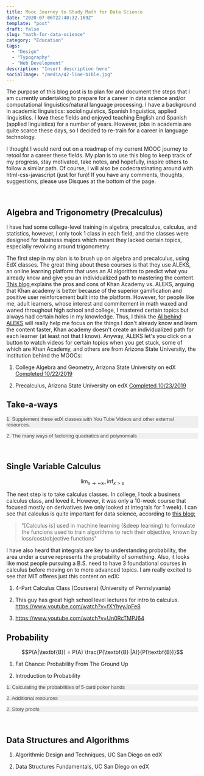 ```yaml
---
title: Mooc Journey to Study Math for Data Science
date: "2020-07-06T22:40:32.169Z"
template: "post"
draft: false
slug: "math-for-data-science"
category: "Education"
tags:
  - "Design"
  - "Typography"
  - "Web Development"
description: "Insert description here"
socialImage: "/media/42-line-bible.jpg"
---
```


<script src="https://polyfill.io/v3/polyfill.min.js?features=es6"></script>
<script id="MathJax-script" async src="https://cdn.jsdelivr.net/npm/mathjax@3/es5/tex-mml-chtml.js"></script>

<link rel="stylesheet" href="https://stackpath.bootstrapcdn.com/bootstrap/4.3.1/css/bootstrap.min.css" integrity="sha384-ggOyR0iXCbMQv3Xipma34MD+dH/1fQ784/j6cY/iJTQUOhcWr7x9JvoRxT2MZw1T" crossorigin="anonymous">

<style>
.accordion {
  background-color: #xeee;
  color: #444;
  cursor: pointer;
  padding: 0px;
  width: 100%;
  text-align: left;
  border: none;
  outline: none;
  transition: 0.8s;
}

/* Add a background color to the button if it is clicked on (add the .active class with JS), and when you move the mouse over it (hover) */
.active, .accordion:hover {
  background-color:  #336cff;
}

/* Style the accordion panel. Note: hidden by default */
.panel {
  padding: 0 18px;
  background-color: white;
  display: none;
  overflow: hidden;
}

</style>

<script src='https://cdnjs.cloudflare.com/ajax/libs/mathjax/2.7.5/MathJax.js?config=TeX-MML-AM_CHTML' async></script>



The purpose of this blog post is to plan for and document the steps that I am currently undertaking to prepare for a career in data science and/or computational linguistics/natural language processing. I have a background in academic linguistics: sociolinguistics, Spanish linguistics, applied linguistics. I **love** these fields and enjoyed teaching English and Spanish (applied linguistics) for a number of years. However, jobs in academia are quite scarce these days, so I decided to re-train for a career in language technology.

I thought I would nerd out on a roadmap of my current MOOC journey to retool for a career these fields. My plan is to use this blog to keep track of my progress, stay motivated, take notes, and hopefully, inspire others to follow a similar path. Of course, I will also be codecrastinating around with html-css-javascript (just for fun)! If you have any comments, thoughts, suggestions, please use Disques at the bottom of the page.

<br>

## Algebra and Trigonometry (Precalculus)



I have had some college-level training in algebra, precalculus, calculus, and statistics, however, I only took 1 class in each field, and the classes were designed for business majors which meant they lacked certain topics, especially revolving around trigonometry.

The first step in my plan is to brush up on algebra and precalculus, using EdX classes. The great thing about these courses is that they use ALEKS, an online learning platform that uses an AI algorithm to predict what you already know and give you an individualized path to mastering the content. <a href="https://sway.office.com/tFxqIGwGLW6DmseU" target=blank> This blog </a> explains the pros and cons of Khan Academy vs. ALEKS, arguing that Khan academy is better because of the superior gamification and positive user reinforcement built into the platform. However, for people like me, adult learners, whose interest and commitement in math waxed and waned throughout high school and college, I mastered certain topics but always had certain holes in my knowledge. Thus, I think the <a href="https://www.aleks.com/video/how_aleks_works" target=blank>AI behind ALEKS</a> will really help me focus on the things I don't already know and learn the content faster, Khan academy doesn't create an individualized path for each learner (at least not that I know). Anyway, ALEKS let's you click on a button to watch videos for certain topics when you get stuck, some of which are Khan Academy, and others are from Arizona State University, the institution behind the MOOCs:

1. College Algebra and Geometry, Arizona State University on edX  <a href="https://courses.edx.org/certificates/3545df71ca804c18a0c28c95266ffb77" target=blank> Completed 10/22/2019 </a>

2. Precalculus, Arizona State University on edX  <a href="https://www.google.com" target=blank> Completed 10/23/2019 </a>

## Take-a-ways

<button class="accordion">1. Supplement these edX classes with You Tube Videos and other external resources.</button>
<div class="panel">
  <p>Although my experience with ALEKS was great for the reasons I described above, at times the videos by Arizona State University were a bit robotic and dry. I often needed some more detailed explanations of certain topics, esepcially trigonometry. Here are some of the gems that I found:

1. <a href="https://www.youtube.com/watch?v=NxpXKiFjXjc&t=188s" target=blank> How to derive the unit circle </a> using special right triangles. This comes from the <a href="https://www.youtube.com/channel/UC59w9x18hNNELpDvmo1UhVQ" target=blank> Simple Math </a> Youtube Channel which I highly reccomend.

2. <a href="https://www.youtube.com/watch?v=qW6Ua50fTw8&t=208s" target=blank> Memorize the first quadrant of unit cirlce and derive the rest by reflecting </a> (Brian McLogan) In this video, Mr. Brian Mclogan, explains how to memorize the first quadrant of the unit circle and then just derive the other points using reflections.

3. <a href="https://www.udemy.com/course/analytictrigonometry/" target=blank> Trigonometry Your Complete Guide </a> (Brian Mclogan). After working my way through this class, I had a solid foundation in trig and the problems on identities became easier to understand. Brian McLogans' videos (see above) are fantastic and many are available for free on You Tube.

4. <a href="https://www.mathbootcamps.com/the-pythagorean-identities-you-only-need-to-memorize-one/" target=blank> Deriving the pythogarean identies </a>

5. <a href="https://www.mathopenref.com/reference-angle.html" target=blank> Interactive visualization on reference angles </a>

6. <a href="https://www.youtube.com/channel/UClOR1BiPyOkkIAnv9Cmj4iw" target=blank> Mario's Math Tutoring You Tube Channel </a> I have ran into a couple gems here too! But I haven't explored the channel as much as the ones above.

7. <a href="https://www.youtube.com/watch?v=f6tHqOmIj1E"> Divisbility rules </a>

8. Kahn Academy Articles <a href="https://www.khanacademy.org/math/algebra/x2f8bb11595b61c86:quadratics-multiplying-factoring/x2f8bb11595b61c86:factor-difference-squares/a/factoring-quadratics-difference-of-squares" target=blank> (example) </a> For me, the Kahn academy videos were quite slow, since I had seen a lot of this stuff already. Often times I found it helpful to look up a concept in a Kahn Academy article instead of a video, just appending "kahn article" to your google search should do the trick. For example, when working on factoring trigonometric identities, looking up the difference of squares method brought me to this excellent article: 

</p>
</div>

<button class="accordion">2. The many ways of factoring quadratics and polynomials</button>
<div class="panel">
  <p> There are many different ways to factor polynomials, (a) the sum-product method, (b) the a*c method, (c) completing the square method, (d) the quadratic formula method, (e) using variable replacement or u-substitution, (f) factor by grouping (e) solving it graphically, (f) <a href="https://www.nytimes.com/2020/02/05/science/quadratic-equations-algebra.html" target="blank"> this method </a> that got a lot of PR in the New York Times recently used method that I read about in the New York Times (see link below). As a student of Math, I'm looking for a consise or rule-of-thumb explanation of when to use each of these formulas. When looking at a polynomial, how can I know which method(s) to use.

  Work in progress attemp at creating such an algorithm:

  >> If the leading coeficient is greater than 1, check for (a) and if you fail use (d) or (e). If the leading coeficient is greater than 1, then try (b), else use (d) or (e).

</p>
</div>

<br>

## Single Variable Calculus

$$\lim_{x \to +\infty}, \inf_{x > s}$$

The next step is to take calculus classes. In college, I took a business calculus class, and loved it. However, it was only a 10-week course that focused mostly on derivatives (we only looked at integrals for 1 week). I can see that calculus is quite important for data science, according to <a href="https://towardsdatascience.com/mathematics-for-data-science-e53939ee8306" target=blank>this blog:</a>

> "[Calculus is] used in machine learning (&deep learning) to formulate the funcions used to train algorithms to rech their objective, known by loss/cost/objective functions"

I have also heard that integrals are key to understanding probability, the area under a curve represents the probability of something. Also, it looks like most people pursuing a B.S. need to have 3 foundational courses in calculus before moving on to more advanced topics. I am really excited to see that MIT offeres just this content on edX:

1. 4-Part Calculus Class (Coursera) (University of Pennslyvania)

2. This guy has great high school level lectures for intro to calculus.
https://www.youtube.com/watch?v=fXYhyyJpFe8

3. https://www.youtube.com/watch?v=Un0RcTMPJ64



## Probability

$$P(A|\textbf{B}) = P(A) \frac{P(\textbf{B} |A)}{P(\textbf{B})}$$

1. Fat Chance: Probability From The Ground Up

2. Introduction to Probability


<button class="accordion">1. Calculating the probabilities of 5-card poker hands</button>
<div class="panel">

I thought it would be a good idea to practice counting (using the multiplication principle and the binomial coeficient) would be to calculute poker hands.) <a href="https://www-users.math.umn.edu/~shopkins/classes/4707/poker_hands.pdf" target=blank> Here </a> is a good reource that has already done this and I can compare my answers.

1. A single pair
$$ 13*{4 \choose 2}*{50 \choose 3} $$
This first way I thought about this probability was, 13 possible demoniations of cards, imagine being somewhere on the multiplication principle tree say, for 7. Then we have 4 choose 2 possible ways of getting a pair for that demoniation. Then assuming we have a pair, there are 50 chose 3 more cards remaining. It appears this answer was wrong.

1528800

2. Four-of-a-kind
https://math.stackexchange.com/questions/1819001/probability-of-being-dealt-four-of-a-kind-in-a-set-of-5-cards

I actually came up with the right response for this category.


</p>
</div>

<button class="accordion">2.  Additional resources</button>
<div class="panel">

1. http://www.ilectureonline.com/lectures/subject/MATH/18/162
This guy has a lot of free lectures on different math classes which he gives at an excellent pace for my level of understanding. The probability lectures seem great, so far I've only watched the videos on sets and set theory.

2. Stat 110 Lectures on Youtube. These lectures complement the edX class but are not  a required part of this class. https://projects.iq.harvard.edu/stat110/youtube

3. The law of total probability: https://www.youtube.com/watch?v=F3y8qupFfUs


4. Good practice problem on PMFs that is pretty abstract but seems to help with some of the basic ideas: https://www.youtube.com/watch?v=Qx2NKaUCUw0

5. Good video and channel on binomial distributions: https://www.youtube.com/watch?v=e04_wUoscBU. Didn't catch the part at the end after 10 minutes on cumulative distributions, but we can come to this later.

6. An awesome probability cheat sheet based on the same book that my probability edX probability class uses: https://www.wzchen.com/probability-cheatsheet/

7. Excellent video on indicator variables well explained with set theory: https://www.youtube.com/watch?v=DaGcgPxfDoA
- Shoul dcome back and look at the other vieos this guy has.


My story is first choose 2 spaids out of the 13 spaids, then choose the remaining 3 cards from all the hands that do not have sapids (52-13spaids). Divide that by all the possible hands.
```{r}
(choose(13,2)*choose(39,3))/choose(52,5)
```


Use the same logic to calculate a one of a kind or a two of a kind or a three of a kind.


```{r}

```







</p>
</div>


<button class="accordion">2. Story proofs</button>
<div class="panel">

 we could first choose the team captain and then choose the remaining 𝑘−1 team members; this gives the left-hand side. Equivalently, we could first choose the 𝑘 team members and then choose one of them to be captain; this gives the right-hand side.

$$ n {n-1 \choose k-1} = k{n \choose k} $$

</p>
</div>



<br>

## Data Structures and Algorithms


1. Algorithmic Design and Techniques, UC San Diego on edX

2. Data Structures Fundamentals, UC San Diego on edX


<script>

var acc = document.getElementsByClassName("accordion");
var i;

for (i = 0; i < acc.length; i++) {
  acc[i].addEventListener("click", function() {
    /* Toggle between adding and removing the "active" class,
    to highlight the button that controls the panel */
    this.classList.toggle("active");

    /* Toggle between hiding and showing the active panel */
    var panel = this.nextElementSibling;
    if (panel.style.display === "block") {
      panel.style.display = "none";
    } else {
      panel.style.display = "block";
    }
  });
} 

</script>

